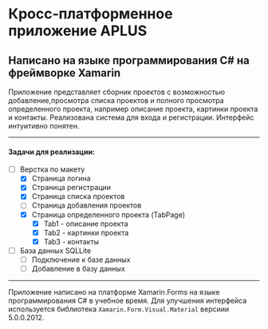 # Кросс-платформенное приложение APLUS
## Написано на языке программирования **C#** на фреймворке **Xamarin**

Приложение представляет сборник проектов с возможностью добавление,просмотра списка проектов и полного просмотра определенного проекта, например описание проекта, картинки проекта и контакты. Реализована система для входа и регистрации. Интерфейс интуитивно понятен.
___

#### **Задачи для реализации:**
- [ ] Верстка по макету
  - [x] Страница логина
  - [x] Страница регистрации
  - [x] Страница списка проектов
  - [ ] Страница добавления проектов
  - [x] Страница определенного проекта (TabPage)
    - [x]  Tab1 - описание проекта
    - [x]  Tab2 - картинки проекта
    - [x]  Tab3 - контакты
- [ ] База данных SQLLite
  - [ ] Подключение к базе данных
  - [ ]  Добавление в базу данных
___
  
Приложение написано на платформе Xamarin.Forms на языке программирования C# в учебное время. Для улучшения интерфейса используется библиотека ```Xamarin.Form.Visual.Material``` версиии 5.0.0.2012. 
